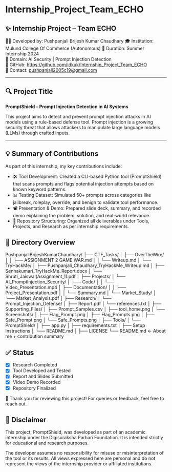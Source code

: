 # Internship_Project_Team_ECHO

## ✨ Internship Project – Team ECHO

👩‍💻 Developed by: Pushpanjali Brijesh Kumar Chaudhary
🎓 Institution: Mulund College Of Commerce (Autonomous)
📅 Duration: Summer Internship 2024  
🧠 Domain: AI Security | Prompt Injection Detection  
🔗 GitHub: https://github.com/idkuk/Internship_Project_Team_ECHO  
📧 Contact: pushpanjali2005c19@gmail.com

---

## 🔍 Project Title

**PromptShield – Prompt Injection Detection in AI Systems**

This project aims to detect and prevent prompt injection attacks in AI models using a rule-based defense tool. Prompt injection is a growing security threat that allows attackers to manipulate large language models (LLMs) through crafted inputs.

---

## 💡 Summary of Contributions

As part of this internship, my key contributions include:

- 🛠 Tool Development: Created a CLI-based Python tool (PromptShield) that scans prompts and flags potential injection attempts based on known keyword patterns.
- 📊 Testing Dataset: Simulated 50+ prompts across categories like jailbreak, roleplay, override, and benign to validate tool performance.
- 📽 Presentation & Demo: Prepared slide deck, summary, and recorded demo explaining the problem, solution, and real-world relevance.
- 📂 Repository Structuring: Organized all deliverables under Tools, Projects, and Research as per internship requirements.


## 📁 Directory Overview

PushpanjaliBrijeshKumarChaudhary/
├── CTF_Tasks/
│   ├── OverTheWire/
│   │   ├── ASSIGNMENT 2 GAME WAR.md
│   │   └── Writeup.md
│   └── TryHackMe/
│       ├── Pushpanjali_Chaudhary_TryHackMe_Writeup.md
│       ├── Senhakumari_TryHackMe_Report.docx
│       └── Shruti_Jaiswal(Assignment_1).pdf
│
├── Projects/
│   └── AI_PromptInjection_Security/
│       ├── Code/
│       │   └── Video_Presentation.mp4
│       ├── Documentation/
│       │   ├── Project_Presentation.pdf
│       │   └── Summary.md
│       └── Market_Study/
│           └── Market_Analysis.pdf
│
├── Research/
│   └── Prompt_Injection_Defense/
│       ├── Report.pdf
│       └── references.txt
│
├── Supporting_Files/
│   ├── Prompt_Samples.csv
│   ├── tool_home.png
│   └── Screenshots/
│       ├── Flag_Prompt.png
│       ├── Flag_Prompts.png
│       ├── Safe_Prompt.png
│       └── Safe_Prompts.png
│
├── Tools/
│   └── PromptShield/
│       ├── app.py
│       ├── requirements.txt
│       ├── Setup Instructions
│       └── README.md
│
├── LICENSE
└── README.md  ← About me + contribution summary


## ✅ Status

- [x] Research Completed  
- [x] Tool Developed and Tested  
- [x] Report and Slides Submitted  
- [x] Video Demo Recorded  
- [x] Repository Finalized

📌 Thank you for reviewing this project! For queries or feedback, feel free to reach out.

## 📢 Disclaimer

This project, PromptShield, was developed as part of an academic internship under the Digisuraksha Parhari Foundation. It is intended strictly for educational and research purposes.

The developer assumes no responsibility for misuse or misinterpretation of the tool or its results. All views expressed here are personal and do not represent the views of the internship provider or affiliated institutions.
